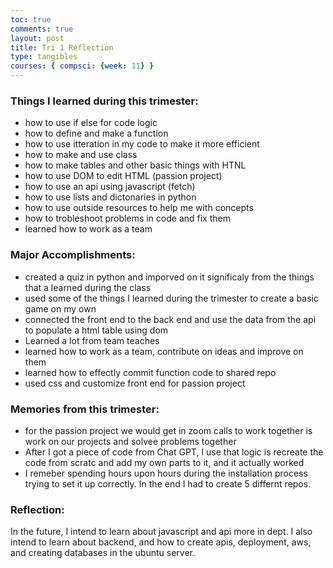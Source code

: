 ```yaml
---
toc: true
comments: true
layout: post
title: Tri 1 Reflection
type: tangibles
courses: { compsci: {week: 11} }
---
```

### Things I learned during this trimester:
- how to use if else for code logic
- how to define and make a function
- how to use itteration in my code to make it more efficient
- how to make and use class 
- how to make tables and other basic things with HTNL
- how to use DOM to edit HTML (passion project)
- how to use an api using javascript (fetch)
- how to use lists and dictonaries in python
- how to use outside resources to help me with concepts
- how to trobleshoot problems in code and fix them
- learned how to work as a team
### Major Accomplishments:
- created a quiz in python and imporved on it significaly from the things that a learned during the class
- used some of the things I learned during the trimester to create a basic game on my own 
- connected the front end to the back end and use the data from the api to populate a html table using dom
- Learned a lot from team teaches
- learned how to work as a team, contribute on ideas and improve on them
- learned how to effectly commit function code to shared repo
- used css and customize front end for passion project
### Memories from this trimester:
- for the passion project we would get in zoom calls to work together is work on our projects and solvee problems together 
- After I got a piece of code from Chat GPT, I use that logic is recreate the code from scratc and add my own parts to it, and it actually worked
- I remeber spending hours upon hours during the installation process trying to set it up correctly. In the end I had to create 5 differnt repos.
### Reflection:
In the future, I intend to learn about javascript and api more in dept. I also intend to learn about backend, and how to create apis, deployment, aws, and creating databases in the ubuntu server.